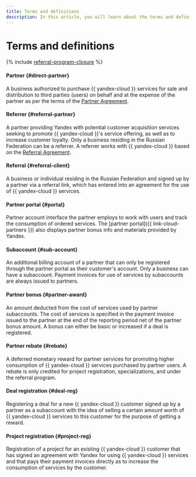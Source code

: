 ```yaml
---
title: Terms and definitions
description: In this article, you will learn about the terms and definitions of the {{ yandex-cloud }} partner program.
---
```


# Terms and definitions


{% include [referral-program-closure](../_includes/partner/referral-program-closure.md) %}

#### Partner {#direct-partner}

A business authorized to purchase {{ yandex-cloud }} services for sale and distribution to third parties (users) on behalf and at the expense of the partner as per the terms of the [Partner Agreement](https://yandex.ru/legal/cloud_partnership/?lang=ru).


#### Referrer {#referral-partner}

A partner providing Yandex with potential customer acquisition services seeking to promote {{ yandex-cloud }}'s service offering, as well as to increase customer loyalty. Only a business residing in the Russian Federation can be a referrer. A referrer works with {{ yandex-cloud }} based on the [Referral Agreement](https://yandex.ru/legal/cloud_referral/?lang=ru).

#### Referral {#referral-client}

A business or individual residing in the Russian Federation and signed up by a partner via a referral link, which has entered into an agreement for the use of {{ yandex-cloud }} services.


#### Partner portal {#portal}

Partner account interface the partner employs to work with users and track the consumption of ordered services. The [partner portal]({{ link-cloud-partners }}) also displays partner bonus info and materials provided by Yandex.

#### Subaccount {#sub-account}

An additional billing account of a partner that can only be registered through the partner portal as their customer's account. Only a business can have a subaccount. Payment invoices for use of services by subaccounts are always issued to partners.

#### Partner bonus {#partner-award}

An amount deducted from the cost of services used by partner subaccounts. The cost of services is specified in the payment invoice issued to the partner at the end of the reporting period net of the partner bonus amount. A bonus can either be basic or increased if a deal is registered.


#### Partner rebate {#rebate}

A deferred monetary reward for partner services for promoting higher consumption of {{ yandex-cloud }} services purchased by partner users. A rebate is only credited for project registration, specializations, and under the referral program.


#### Deal registration {#deal-reg}

Registering a deal for a new {{ yandex-cloud }} customer signed up by a partner as a subaccount with the idea of selling a certain amount worth of {{ yandex-cloud }} services to this customer for the purpose of getting a reward.


#### Project registration {#project-reg}

Registration of a project for an existing {{ yandex-cloud }} customer that has signed an agreement with Yandex for using {{ yandex-cloud }} services and that pays their payment invoices directly as to increase the consumption of services by the customer.

